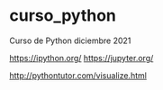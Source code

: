 # curso_python
Curso de Python diciembre 2021




https://ipython.org/
https://jupyter.org/


http://pythontutor.com/visualize.html